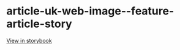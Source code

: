 # article-uk-web-image--feature-article-story

[View in storybook](https://raw.githack.com/Independent-Digital-News-and-Media-Ltd/indy-pwamp-sb/PR-1838-sb/index.html?path=/story/article-uk-web-image--feature-article-story)